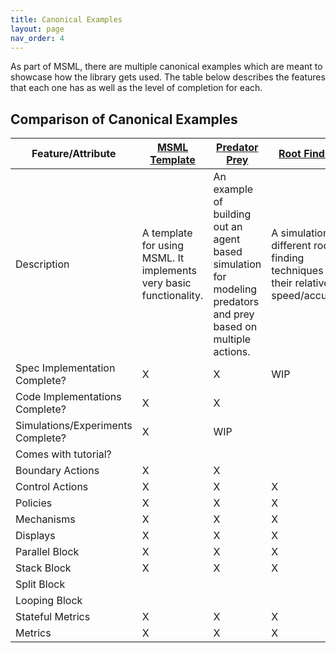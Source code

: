 ```yaml
---
title: Canonical Examples
layout: page
nav_order: 4
---
```


As part of MSML, there are multiple canonical examples which are meant to showcase how the library gets used. The table below describes the features that each one has as well as the level of completion for each.


## Comparison of Canonical Examples

| Feature/Attribute | [MSML Template](https://github.com/BlockScience/MSML-Template) | [Predator Prey](https://github.com/BlockScience/Predator-Prey-MSML) | [Root Finding](https://github.com/SeanMcOwen/Root-Finding-Simulation) | [Retirement Planning](https://github.com/BlockScience/Retirement-Planning-MSML) |
| --- | --- | --- | --- | --- |
| Description | A template for using MSML. It implements very basic functionality. | An example of building out an agent based simulation for modeling predators and prey based on multiple actions. | A simulation of different root finding techniques and their relative speed/accuracy | A canonical example to showcase how to simulate changing behavioral patterns and their impacts on final results|
| Spec Implementation Complete? | X | X | WIP | WIP |
| Code Implementations Complete? | X | X |  | WIP |
| Simulations/Experiments Complete? | X | WIP|  | |
| Comes with tutorial? |  |  |  | WIP |
| Boundary Actions | X | X |  | X |
| Control Actions | X | X | X | X |
| Policies | X | X | X | X |
| Mechanisms | X | X | X | X |
| Displays | X | X | X | X |
| Parallel Block | X | X | X | X |
| Stack Block | X | X | X | X |
| Split Block |  |  |  |  |
| Looping Block |  |  |  | WIP |
| Stateful Metrics| X | X | X | X |
| Metrics | X | X | X | X |